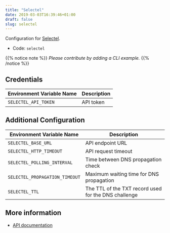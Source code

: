 ```yaml
---
title: "Selectel"
date: 2019-03-03T16:39:46+01:00
draft: false
slug: selectel
---
```


<!-- THIS DOCUMENTATION IS AUTO-GENERATED. PLEASE DO NOT EDIT. -->
<!-- providers/dns/selectel/selectel.toml -->
<!-- THIS DOCUMENTATION IS AUTO-GENERATED. PLEASE DO NOT EDIT. -->
<!-- providers/dns/selectel/selectel.toml -->
<!-- THIS DOCUMENTATION IS AUTO-GENERATED. PLEASE DO NOT EDIT. -->


Configuration for [Selectel](https://kb.selectel.com/).


<!--more-->

- Code: `selectel`

{{% notice note %}}
_Please contribute by adding a CLI example._
{{% /notice %}}




## Credentials

| Environment Variable Name | Description |
|-----------------------|-------------|
| `SELECTEL_API_TOKEN` | API token |


## Additional Configuration

| Environment Variable Name | Description |
|--------------------------------|-------------|
| `SELECTEL_BASE_URL` | API endpoint URL |
| `SELECTEL_HTTP_TIMEOUT` | API request timeout |
| `SELECTEL_POLLING_INTERVAL` | Time between DNS propagation check |
| `SELECTEL_PROPAGATION_TIMEOUT` | Maximum waiting time for DNS propagation |
| `SELECTEL_TTL` | The TTL of the TXT record used for the DNS challenge |




## More information

- [API documentation](https://kb.selectel.com/23136054.html)

<!-- THIS DOCUMENTATION IS AUTO-GENERATED. PLEASE DO NOT EDIT. -->
<!-- providers/dns/selectel/selectel.toml -->
<!-- THIS DOCUMENTATION IS AUTO-GENERATED. PLEASE DO NOT EDIT. -->
<!-- providers/dns/selectel/selectel.toml -->
<!-- THIS DOCUMENTATION IS AUTO-GENERATED. PLEASE DO NOT EDIT. -->
